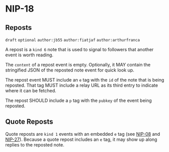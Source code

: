 NIP-18
======

Reposts
-------

`draft` `optional` `author:jb55` `author:fiatjaf` `author:arthurfranca`

A repost is a `kind 6` note that is used to signal to followers
that another event is worth reading.

The `content` of a repost event is empty. Optionally, it MAY contain
the stringified JSON of the reposted note event for quick look up.

The repost event MUST include an `e` tag with the `id` of the note that is
being reposted. That tag MUST include a relay URL as its third entry
to indicate where it can be fetched.

The repost SHOULD include a `p` tag with the `pubkey` of the event being
reposted.

## Quote Reposts

Quote reposts are `kind 1` events with an embedded `e` tag (see [NIP-08](08.md) and [NIP-27](27.md)).
Because a quote repost includes an `e` tag, it may show up along replies to the reposted note.
